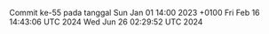Commit ke-55 pada tanggal Sun Jan 01 14:00 2023 +0100
Fri Feb 16 14:43:06 UTC 2024
Wed Jun 26 02:29:52 UTC 2024
